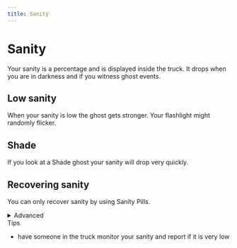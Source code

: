 ```yaml
---
title: Sanity
---
```


# Sanity

Your sanity is a percentage and is displayed inside the truck. It drops when you are in darkness and if you witness ghost events.

## Low sanity

When your sanity is low the ghost gets stronger. Your flashlight might randomly flicker.

## Shade

If you look at a Shade ghost your sanity will drop very quickly.

## Recovering sanity

You can only recover sanity by using Sanity Pills.

<details>
  <summary>Advanced</summary>
 
  - you lose sanity at the rate of `deltatime * ghost_sanity_strength` where all ghosts have a `ghost_sanity_strength` of 0.02 but Shade has 0.4
  - sanity can never drop below 50% in Setup Phase
  - sanity drains slower in Setup Phase (0.09 vs 0.12)
</details

## Tips

- have someone in the truck monitor your sanity and report if it is very low
